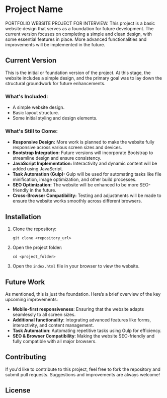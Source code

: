 
# Project Name
PORTFOLIO WEBSITE PROJECT FOR INTERVIEW:
This project is a basic website design that serves as a foundation for future development. The current version focuses on completing a simple and clean design, with some essential features in place. More advanced functionalities and improvements will be implemented in the future.

## Current Version

This is the initial or foundation version of the project. At this stage, the website includes a simple design, and the primary goal was to lay down the structural groundwork for future enhancements.

### What's Included:
- A simple website design.
- Basic layout structure.
- Some initial styling and design elements.

### What's Still to Come:
- **Responsive Design:** More work is planned to make the website fully responsive across various screen sizes and devices.
- **Bootstrap Integration:** Future versions will incorporate Bootstrap to streamline design and ensure consistency.
- **JavaScript Implementation:** Interactivity and dynamic content will be added using JavaScript.
- **Task Automation (Gulp):** Gulp will be used for automating tasks like file minification, image optimization, and other build processes.
- **SEO Optimization:** The website will be enhanced to be more SEO-friendly in the future.
- **Cross-Browser Compatibility:** Testing and adjustments will be made to ensure the website works smoothly across different browsers.

## Installation

1. Clone the repository:
   ```
   git clone <repository_url>
   ```

2. Open the project folder:
   ```
   cd <project_folder>
   ```

3. Open the `index.html` file in your browser to view the website.

## Future Work

As mentioned, this is just the foundation. Here’s a brief overview of the key upcoming improvements:

- **Mobile-first responsiveness**: Ensuring that the website adapts seamlessly to all screen sizes.
- **Additional functionality**: Integrating advanced features like forms, interactivity, and content management.
- **Task Automation**: Automating repetitive tasks using Gulp for efficiency.
- **SEO & Browser Compatibility**: Making the website SEO-friendly and fully compatible with all major browsers.

## Contributing

If you'd like to contribute to this project, feel free to fork the repository and submit pull requests. Suggestions and improvements are always welcome!

## License


